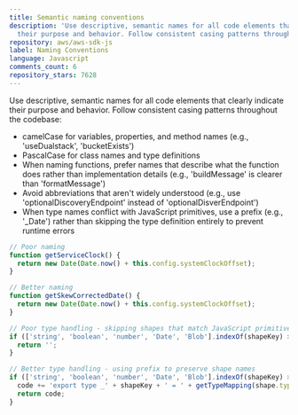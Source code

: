 ```yaml
---
title: Semantic naming conventions
description: 'Use descriptive, semantic names for all code elements that clearly indicate
  their purpose and behavior. Follow consistent casing patterns throughout the codebase:'
repository: aws/aws-sdk-js
label: Naming Conventions
language: Javascript
comments_count: 6
repository_stars: 7628
---
```


Use descriptive, semantic names for all code elements that clearly indicate their purpose and behavior. Follow consistent casing patterns throughout the codebase:

- camelCase for variables, properties, and method names (e.g., 'useDualstack', 'bucketExists')
- PascalCase for class names and type definitions
- When naming functions, prefer names that describe what the function does rather than implementation details (e.g., 'buildMessage' is clearer than 'formatMessage')
- Avoid abbreviations that aren't widely understood (e.g., use 'optionalDiscoveryEndpoint' instead of 'optionalDisverEndpoint')
- When type names conflict with JavaScript primitives, use a prefix (e.g., '_Date') rather than skipping the type definition entirely to prevent runtime errors

```javascript
// Poor naming
function getServiceClock() {
  return new Date(Date.now() + this.config.systemClockOffset);
}

// Better naming
function getSkewCorrectedDate() {
  return new Date(Date.now() + this.config.systemClockOffset);
}

// Poor type handling - skipping shapes that match JavaScript primitives
if (['string', 'boolean', 'number', 'Date', 'Blob'].indexOf(shapeKey) >= 0) {
  return '';
}

// Better type handling - using prefix to preserve shape names
if (['string', 'boolean', 'number', 'Date', 'Blob'].indexOf(shapeKey) >= 0) {
  code += 'export type _' + shapeKey + ' = ' + getTypeMapping(shape.type) + ';\n';
  return code;
}
```
